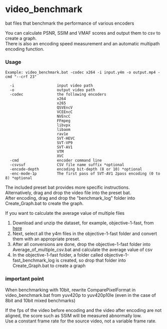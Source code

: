 # video_benchmark
bat files that benchmark the performance of various encoders

You can calculate PSNR, SSIM and VMAF scores and output them to csv to create a graph.  
There is also an encoding speed measurement and an automatic multipath encoding function.  

### Usage

```console
Example: video_benchmark.bat -codec x264 -i input.y4m -o output.mp4 -cmd "--crf 23"

  -i                   input video path
  -o                   output video path
  -codec               the following encoders
                       x264
                       x265
                       QSVEncV
                       VCEEncC
                       NVEncC
                       FFmpeg
                       libvpx
                       libaom
                       rav1e
                       SVT-HEVC
                       SVT-VP9
                       SVT-AV1
                       VTM
                       XVC
  -cmd                 encoder command line
  -csvsuf              CSV file name suffix *optional
  -encode-depth        encoding bit-depth (8 or 10) *optional
  -enc-mode-1p         The first pass of SVT-AV1 2pass encoding (0 to 8) *optional
```
The included preset bat provides more specific instructions.  
Alternatively, drag and drop the video file into the preset bat.  
After encoding, drag and drop the "benchmark_log" folder into Create_Graph.bat to create the graph.  

If you want to calculate the average value of multiple files  
1. Download and unzip the dataset, for example, objective-1-fast, from [here](https://media.xiph.org/video/derf/)  
2. Next, select all the y4m files in the objective-1-fast folder and convert them with an appropriate preset.  
3. After all conversions are done, drop the objective-1-fast folder into Average_of_multiple_csv.bat and calculate the average value of csv  
4. In the objective-1-fast folder, a folder called objective-1-fast_benchmark_log is created, so drop that folder into Create_Graph.bat to create a graph  

### important point  
When benchmarking with 10bit, rewrite ComparePixelFormat in video_benchmark.bat from yuv420p to yuv420p10le (even in the case of 8bit and 10bit mixed benchmarks)

If the fps of the video before encoding and the video after encoding are not aligned, the score such as SSIM will be measured abnormally low.  
Use a constant frame rate for the source video, not a variable frame rate.  